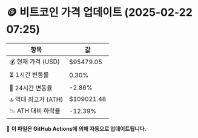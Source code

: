# 🪙 비트코인 가격 업데이트 (2025-02-22 07:25)

| 항목                | 값 |
|--------------------|----------------|
| 💰 현재 가격 (USD) | $95479.05 |
| ⏳ 1시간 변동률    | 0.30% |
| 📆 24시간 변동률   | -2.86% |
| 🔝 역대 최고가 (ATH) | $109021.48 |
| 📉 ATH 대비 하락률 | -12.39% |

🔄 **이 파일은 GitHub Actions에 의해 자동으로 업데이트됩니다.**
